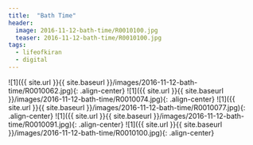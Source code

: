 ```yaml
---
title:  "Bath Time"
header:
  image: 2016-11-12-bath-time/R0010100.jpg
  teaser: 2016-11-12-bath-time/R0010100.jpg
tags: 
  - lifeofkiran
  - digital
---
```


![1]({{ site.url }}{{ site.baseurl }}/images/2016-11-12-bath-time/R0010062.jpg){: .align-center}
![1]({{ site.url }}{{ site.baseurl }}/images/2016-11-12-bath-time/R0010074.jpg){: .align-center}
![1]({{ site.url }}{{ site.baseurl }}/images/2016-11-12-bath-time/R0010077.jpg){: .align-center}
![1]({{ site.url }}{{ site.baseurl }}/images/2016-11-12-bath-time/R0010091.jpg){: .align-center}
![1]({{ site.url }}{{ site.baseurl }}/images/2016-11-12-bath-time/R0010100.jpg){: .align-center}
